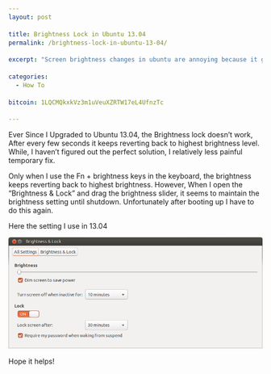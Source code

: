 ```yaml
---
layout: post

title: Brightness Lock in Ubuntu 13.04
permalink: /brightness-lock-in-ubuntu-13-04/

excerpt: "Screen brightness changes in ubuntu are annoying because it gets reset on every boot and sometimes randomly when resuming from idle, Here is how I fix it for myself"

categories:
  - How To

bitcoin: 1LQCMQkxkVz3m1uVeuXZRTW17eL4UfnzTc

---
```

Ever Since I Upgraded to Ubuntu 13.04, the Brightness lock doesn&#8217;t work, After every few seconds it keeps reverting back to highest brightness level. While, I haven&#8217;t figured out the perfect solution, I relatively less painful temporary fix.

Only when I use the Fn + brightness keys in the keyboard, the brightness keeps reverting back to highest brightness. However, When I open the &#8220;Brightness &amp; Lock&#8221; and drag the brightness slider, it seems to maintain the brightness setting until shutdown. Unfortunately after booting up I have to do this again.

Here the setting I use in 13.04

<div class="full zoomable"><img src="/images/ubuntu-brightness-lock.png"></div>

Hope it helps!


